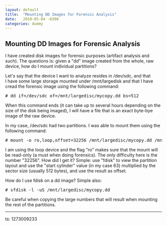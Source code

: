 ```yaml
---
layout: default
title:  "Mounting DD Images for Forensic Analysis"
date:   2010-05-04 -0300
categories: dummy
---
```


## Mounting DD Images for Forensic Analysis

<p>I&nbsp;have created disk images for forensic purposes (artifact analysis and such). The questions is:&nbsp;given a "dd" image created from the whole, raw device, how do I&nbsp;mount individual partitions?</p>
<p>Let's say that the device I&nbsp;want to analyze resides in /dev/sdc, and that I&nbsp;have some large storage mounted under /mnt/largedisk and that I&nbsp;have cread the forensic image using the following command:</p>
<pre># dd if=/dev/sdc of=/mnt/largedisc/mycopy.dd bs=512
</pre>
<p>When this command ends (it can take up to several hours depending on the size of the disk being imaged), I will have a file that is an exact byte-bye image of the raw device.</p>
<p>In my case, /dev/sdc had two partitions. I was able to mount them using the following command:</p>
<pre># mount -o ro,loop,offset=32256 /mnt/largedisc/mycopy.dd /mnt/dir1
</pre>
<p>I am using the loop device and the flag "ro" makes sure that the mount will be read-only (a must when doing forensics). The only difficulty here is the number "32256".&nbsp;How did I&nbsp;get it? Simple:&nbsp;use "fdisk" to view the partition layout and use the "start cylinder" value (in my case 63) multiplied by the sector size (usually 512 bytes), and use the result as offset.</p>
<p>How do I use fdisk on a dd image?&nbsp;Simple also:</p>
<pre># sfdisk -l -uS /mnt/largedisc/mycopy.dd
</pre>
<p>Be careful when copying the large numbers that will result when mounting the rest of the partitions.</p>

<hr>

<p>
  ts: 1273009233
</p>